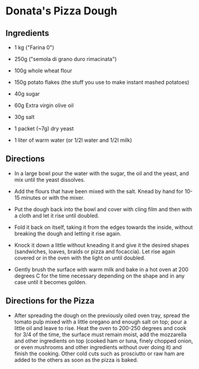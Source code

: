 Donata's Pizza Dough
====================

Ingredients
-----------

* 1 kg ("Farina 0")

* 250g ("semola di grano duro rimacinata")

* 100g whole wheat flour

* 150g potato flakes (the stuff you use to make instant mashed potatoes)

* 40g sugar

* 60g Extra virgin olive oil

* 30g salt

* 1 packet (~7g) dry yeast

* 1 liter of warm water (or 1/2l water and 1/2l milk)

Directions
----------

* In a large bowl pour the water with the sugar, the oil and the yeast, and mix until the yeast dissolves.

* Add the flours that have been mixed with the salt. Knead by hand for 10-15 minutes or with the mixer.

* Put the dough back into the bowl and cover with cling film and then with a cloth and let it rise until doubled.

* Fold it back on itself, taking it from the edges towards the inside, without breaking the dough and letting it rise again.

* Knock it down a little without kneading it and give it the desired shapes (sandwiches, loaves, braids or pizza and focaccia). Let rise again covered or in the oven with the light on until doubled.

* Gently brush the surface with warm milk and bake in a hot oven at 200 degrees C for the time necessary depending on the shape and in any case until it becomes golden.


Directions for the Pizza
------------------------

* After spreading the dough on the previously oiled oven tray, spread the tomato pulp mixed with a little oregano and enough salt on top; pour a little oil and leave to rise. Heat the oven to 200-250 degrees and cook for 3/4 of the time, the surface must remain moist, add the mozzarella and other ingredients on top (cooked ham or tuna, finely chopped onion, or even mushrooms and other ingredients without over doing it) and finish the cooking. Other cold cuts such as prosciutto or raw ham are added to the others as soon as the pizza is baked.
